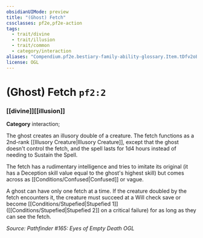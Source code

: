 ```yaml
---
obsidianUIMode: preview
title: "(Ghost) Fetch"
cssclasses: pf2e,pf2e-action
tags:
  - trait/divine
  - trait/illusion
  - trait/common
  - category/interaction
aliases: "Compendium.pf2e.bestiary-family-ability-glossary.Item.tDfv2oEPal19NtSM"
license: OGL
---
```

# (Ghost) Fetch `pf2:2`

### [[divine]][[illusion]]

**Category** interaction; 




The ghost creates an illusory double of a creature. The fetch functions as a 2nd-rank [[Illusory Creature|Illusory Creature]], except that the ghost doesn't control the fetch, and the spell lasts for 1d4 hours instead of needing to Sustain the Spell.

The fetch has a rudimentary intelligence and tries to imitate its original (it has a Deception skill value equal to the ghost's highest skill) but comes across as [[Conditions/Confused|Confused]] or vague.

A ghost can have only one fetch at a time. If the creature doubled by the fetch encounters it, the creature must succeed at a Will check save or become [[Conditions/Stupefied|Stupefied 1]] ([[Conditions/Stupefied|Stupefied 2]] on a critical failure) for as long as they can see the fetch.

*Source: Pathfinder #165: Eyes of Empty Death*
*OGL*